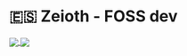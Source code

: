# 🇪🇸 Zeioth - FOSS dev

<a href="https://github.com/zeioth">
  <img align="center" src="https://github-readme-stats.vercel.app/api?username=zeioth&show_icons=true&count_private=true&line_height=27&theme=ayu-mirage" />
</a>
<a href="https://github.com/zeioth">
  <img align="center" src="https://github-readme-stats.vercel.app/api/top-langs/?username=zeioth&theme=ayu-mirage&hide=css,html,markdown&langs_count=3" />
</a>
